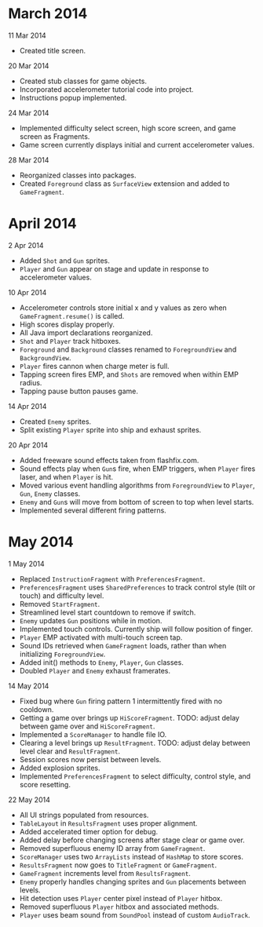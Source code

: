 # March 2014 #

11 Mar 2014
  * Created title screen.

20 Mar 2014
  * Created stub classes for game objects.
  * Incorporated accelerometer tutorial code into project.
  * Instructions popup implemented.

24 Mar 2014
  * Implemented difficulty select screen, high score screen, and game screen as Fragments.
  * Game screen currently displays initial and current accelerometer values.

28 Mar 2014
  * Reorganized classes into packages.
  * Created `Foreground` class as `SurfaceView` extension and added to `GameFragment`.

# April 2014 #

2 Apr 2014
  * Added `Shot` and `Gun` sprites.
  * `Player` and `Gun` appear on stage and update in response to accelerometer values.

10 Apr 2014
  * Accelerometer controls store initial x and y values as zero when `GameFragment.resume()` is called.
  * High scores display properly.
  * All Java import declarations reorganized.
  * `Shot` and `Player` track hitboxes.
  * `Foreground` and `Background` classes renamed to `ForegroundView` and `BackgroundView`.
  * `Player` fires cannon when charge meter is full.
  * Tapping screen fires EMP, and `Shots` are removed when within EMP radius.
  * Tapping pause button pauses game.

14 Apr 2014
  * Created `Enemy` sprites.
  * Split existing `Player` sprite into ship and exhaust sprites.

20 Apr 2014
  * Added freeware sound effects taken from flashfix.com.
  * Sound effects play when `Gun`s fire, when EMP triggers, when `Player` fires laser, and when `Player` is hit.
  * Moved various event handling algorithms from `ForegroundView` to `Player`, `Gun`, `Enemy` classes.
  * `Enemy` and `Gun`s will move from bottom of screen to top when level starts.
  * Implemented several different firing patterns.

# May 2014 #
1 May 2014
  * Replaced `InstructionFragment` with `PreferencesFragment`.
  * `PreferencesFragment` uses `SharedPreferences` to track control style (tilt or touch) and difficulty level.
  * Removed `StartFragment`.
  * Streamlined level start countdown to remove if switch.
  * `Enemy` updates `Gun` positions while in motion.
  * Implemented touch controls. Currently ship will follow position of finger.
  * `Player` EMP activated with multi-touch screen tap.
  * Sound IDs retrieved when `GameFragment` loads, rather than when initializing `ForegroundView`.
  * Added init() methods to `Enemy`, `Player`, `Gun` classes.
  * Doubled `Player` and `Enemy` exhaust framerates.

14 May 2014
  * Fixed bug where `Gun` firing pattern 1 intermittently fired with no cooldown.
  * Getting a game over brings up `HiScoreFragment`. TODO:  adjust delay between game over and `HiScoreFragment`.
  * Implemented a `ScoreManager` to handle file IO.
  * Clearing a level brings up `ResultFragment`. TODO: adjust delay between level clear and `ResultFragment`.
  * Session scores now persist between levels.
  * Added explosion sprites.
  * Implemented `PreferencesFragment` to select difficulty, control style, and score resetting.

22 May 2014
  * All UI strings populated from resources.
  * `TableLayout` in `ResultsFragment` uses proper alignment.
  * Added accelerated timer option for debug.
  * Added delay before changing screens after stage clear or game over.
  * Removed superfluous enemy ID array from `GameFragment`.
  * `ScoreManager` uses two `ArrayLists` instead of `HashMap` to store scores.
  * `ResultsFragment` now goes to `TitleFragment` or `GameFragment`.
  * `GameFragment` increments level from `ResultsFragment`.
  * `Enemy` properly handles changing sprites and `Gun` placements between levels.
  * Hit detection uses `Player` center pixel instead of `Player` hitbox.
  * Removed superfluous `Player` hitbox and associated methods.
  * `Player` uses beam sound from `SoundPool` instead of custom `AudioTrack`.